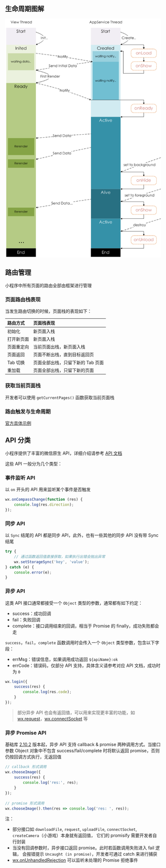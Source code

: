 ## 生命周期图解

![](./imgs/lifecycle.png)

## 路由管理

小程序中所有页面的路由全部由框架进行管理

### 页面路由栈表现

当发生路由切换的时候，页面栈的表现如下：

| 路由方式   | 页面栈表现                        |
| :--------- | :-------------------------------- |
| 初始化     | 新页面入栈                        |
| 打开新页面 | 新页面入栈                        |
| 页面重定向 | 当前页面出栈，新页面入栈          |
| 页面返回   | 页面不断出栈，直到目标返回页      |
| Tab 切换   | 页面全部出栈，只留下新的 Tab 页面 |
| 重加载     | 页面全部出栈，只留下新的页面      |

### 获取当前页面栈

开发者可以使用 `getCurrentPages()` 函数获取当前页面栈

### 路由触发与生命周期

[官方具体示例](https://developers.weixin.qq.com/miniprogram/dev/framework/app-service/route.html)

## API 分类

小程序提供了丰富的微信原生 API，详细介绍请参考 [API 文档](https://developers.weixin.qq.com/miniprogram/dev/api/index.html)

这些 API 一般分为几个类型：

### 事件监听 API

以 `on` 开头的 API 用来监听某个事件是否触发

```js
wx.onCompassChange(function (res) {
    console.log(res.direction);
});
```

### 同步 API

以 `Sync` 结尾的 API 都是同步 API，此外，也有一些其他的同步 API 没有带 Sync 结尾

```js
try {
    // 通过函数返回值直接获取，如果执行出错会抛出异常
    wx.setStorageSync('key', 'value');
} catch (e) {
  	console.error(e);
}
```

### 异步 API

这类 API 接口通常都接受一个 `Object` 类型的参数，通常都有如下约定：

- success：成功回调
- fail：失败回调
- complete：接口调用结束的回调，相当于 Promise 的 finally，成功失败都会走

`success`，`fail`，`complete` 函数调用时会传入一个 `Object` 类型参数，包含以下字段：

- errMsg：错误信息，如果调用成功返回 `${apiName}:ok`
- errCode：错误码，仅部分 API 支持，具体含义请参考对应 API 文档，成功时为 `0`

```js
wx.login({
    success(res) {
        console.log(res.code);
    }
});
```

> 部分异步 API 也会有返回值，可以用来实现更丰富的功能，如 [wx.request](https://developers.weixin.qq.com/miniprogram/dev/api/network/request/wx.request.html)，[wx.connectSocket](https://developers.weixin.qq.com/miniprogram/dev/api/network/websocket/wx.connectSocket.html) 等

### 异步 Promise API

基础库 [2.10.2](https://developers.weixin.qq.com/miniprogram/dev/framework/compatibility.html) 版本起，异步 API 支持 callback & promise 两种调用方式。当接口参数 Object 对象中不包含 success/fail/complete 时将默认返回 promise，否则仍按回调方式执行，无返回值

```js
// callback 形式调用
wx.chooseImage({
    success(res) {
        console.log('res:', res);
    }
});

// promise 形式调用
wx.chooseImage().then(res => console.log('res: ', res));
```

注：

- 部分接口如 `downloadFile`, `request`, `uploadFile`, `connectSocket`, `createCamera`（小游戏）本身就有返回值， 它们的 promisify 需要开发者自行封装
- 当没有回调参数时，异步接口返回 promise。此时若函数调用失败进入 fail 逻辑， 会报错提示 `Uncaught (in promise)`，开发者可通过 catch 来进行捕获
- [wx.onUnhandledRejection](https://developers.weixin.qq.com/miniprogram/dev/api/base/app/app-event/wx.onUnhandledRejection.html) 可以监听未处理的 Promise 拒绝事件
